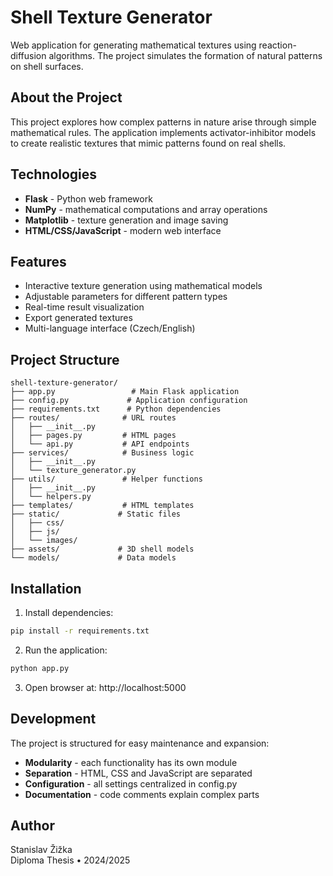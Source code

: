 # Shell Texture Generator

Web application for generating mathematical textures using reaction-diffusion algorithms. The project simulates the formation of natural patterns on shell surfaces.

## About the Project

This project explores how complex patterns in nature arise through simple mathematical rules. The application implements activator-inhibitor models to create realistic textures that mimic patterns found on real shells.

## Technologies

- **Flask** - Python web framework
- **NumPy** - mathematical computations and array operations
- **Matplotlib** - texture generation and image saving
- **HTML/CSS/JavaScript** - modern web interface

## Features

- Interactive texture generation using mathematical models
- Adjustable parameters for different pattern types
- Real-time result visualization
- Export generated textures
- Multi-language interface (Czech/English)

## Project Structure

```
shell-texture-generator/
├── app.py                 # Main Flask application
├── config.py             # Application configuration
├── requirements.txt      # Python dependencies
├── routes/              # URL routes
│   ├── __init__.py
│   ├── pages.py         # HTML pages
│   └── api.py           # API endpoints
├── services/            # Business logic
│   ├── __init__.py
│   └── texture_generator.py
├── utils/               # Helper functions
│   ├── __init__.py
│   └── helpers.py
├── templates/           # HTML templates
├── static/             # Static files
│   ├── css/
│   ├── js/
│   └── images/
├── assets/             # 3D shell models
└── models/             # Data models
```

## Installation

1. Install dependencies:
```bash
pip install -r requirements.txt
```

2. Run the application:
```bash
python app.py
```

3. Open browser at: http://localhost:5000

## Development

The project is structured for easy maintenance and expansion:

- **Modularity** - each functionality has its own module
- **Separation** - HTML, CSS and JavaScript are separated
- **Configuration** - all settings centralized in config.py
- **Documentation** - code comments explain complex parts

## Author

Stanislav Žižka  
Diploma Thesis • 2024/2025